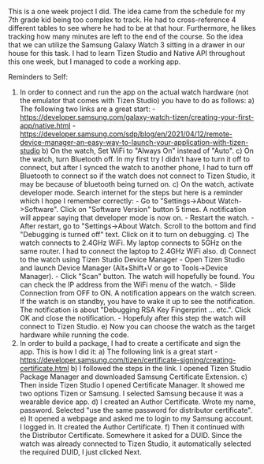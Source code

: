 This is a one week project I did. The idea came from the schedule for my 7th grade kid being too complex to track. He had to cross-reference 4 different tables to see where he had to be at that hour. Furthermore, he likes tracking how many minutes are left to the end of the course. So the idea that we can utilize the Samsung Galaxy Watch 3 sitting in a drawer in our house for this task. I had to learn Tizen Studio and Native API throughout this one week, but I managed to code a working app.

Reminders to Self:
1) In order to connect and run the app on the actual watch hardware (not the emulator that comes with Tizen Studio) you have to do as follows:
   a) The following two links are a great start:
       - https://developer.samsung.com/galaxy-watch-tizen/creating-your-first-app/native.html
       - https://developer.samsung.com/sdp/blog/en/2021/04/12/remote-device-manager-an-easy-way-to-launch-your-application-with-tizen-studio
   b) On the watch, Set WiFi to "Always On" instead of "Auto".
   c) On the watch, turn Bluetooth off. In my first try I didn't have to turn it off to connect, but after I synced the watch to another phone, I had to turn off Bluetooth to connect so if the watch does not connect to Tizen Studio, it may be because of bluetooth being turned on.
   c) On the watch, activate developer mode. Search internet for the steps but here is a reminder which I hope I remember correctly:
       - Go to "Settings->About Watch->Software". Click on "Software Version" button 5 times. A notification will appear saying that developer mode is now on.
       - Restart the watch.
       - After restart, go to "Settings->About Watch. Scroll to the bottom and find "Debugging is turned off" text. Click on it to turn on debugging.
   c) The watch connects to 2.4GHz WiFi. My laptop connects to 5GHz on the same router. I had to connect the laptop to 2.4GHz WiFi also.
   d) Connect to the watch using Tizen Studio Device Manager
       - Open Tizen Studio and launch Device Manager (Alt+Shift+V or go to Tools->Device Manager).
       - Click "Scan" button. The watch will hopefully be found. You can check the IP address from the WiFi menu of the watch.
       - Slide Connection from OFF to ON. A notification appears on the watch screen. If the watch is on standby, you have to wake it up to see the notification. The notification is about "Debugging RSA Key Fingerprint ... etc.". Click OK and close the notification.
       - Hopefuly after this step the watch will connect to Tizen Studio.
   e) Now you can choose the watch as the target hardware while running the code.
2) In order to build a package, I had to create a certificate and sign the app. This is how I did it:
   a) The following link is a great start
       - https://developer.samsung.com/tizen/certificate-signing/creating-certificate.html
   b) I followed the steps in the link. I opened Tizen Studio Package Manager and downloaded Samsung Certificate Extension.
   c) Then inside Tizen Studio I opened Certificate Manager. It showed me two options Tizen or Samsung. I selected Samsung because it was a wearable device app.
   d) I created an Author Certificate. Wrote my name, password. Selected "use the same password for distributor certificate".
   e) It opened a webpage and asked me to login to my Samsung account. I logged in. It created the Author Certificate.
   f) Then it continued with the Distributor Certificate. Somewhere it asked for a DUID. Since the watch was already connected to Tizen Studio, it automatically selected the required DUID, I just clicked Next.
